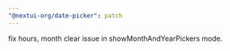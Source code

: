 ```yaml
---
"@nextui-org/date-picker": patch
---
```


fix hours, month clear issue in showMonthAndYearPickers mode.
